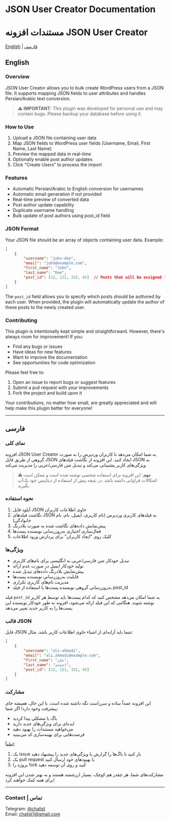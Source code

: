 # JSON User Creator Documentation
# مستندات افزونه JSON User Creator

[English](#english) | [فارسی](#persian)

<a name="english"></a>
## English

### Overview
JSON User Creator allows you to bulk create WordPress users from a JSON file. It supports mapping JSON fields to user attributes and handles Persian/Arabic text conversion.

> **⚠️ IMPORTANT**: This plugin was developed for personal use and may contain bugs. Please backup your database before using it.

### How to Use
1. Upload a JSON file containing user data
2. Map JSON fields to WordPress user fields (Username, Email, First Name, Last Name)
3. Preview the mapped data in real-time
4. Optionally enable post author updates
5. Click "Create Users" to process the import

### Features
- Automatic Persian/Arabic to English conversion for usernames
- Automatic email generation if not provided
- Real-time preview of converted data
- Post author update capability
- Duplicate username handling
- Bulk update of post authors using post_id field

### JSON Format
Your JSON file should be an array of objects containing user data. Example:

```json
[
    {
        "username": "john-doe",
        "email": "john@example.com",
        "first_name": "John",
        "last_name": "Doe",
        "post_id": [12, 121, 332, 45]  // Posts that will be assigned to this user
    }
]
```

The `post_id` field allows you to specify which posts should be authored by each user. When provided, the plugin will automatically update the author of these posts to the newly created user.

### Contributing
This plugin is intentionally kept simple and straightforward. However, there's always room for improvement! If you:
- Find any bugs or issues
- Have ideas for new features
- Want to improve the documentation
- See opportunities for code optimization

Please feel free to:
1. Open an issue to report bugs or suggest features
2. Submit a pull request with your improvements
3. Fork the project and build upon it

Your contributions, no matter how small, are greatly appreciated and will help make this plugin better for everyone!

---

<a name="persian"></a>
## فارسی

### نمای کلی
افزونه JSON User Creator به شما امکان می‌دهد تا کاربران وردپرس را به صورت گروهی از طریق فایل JSON ایجاد کنید. این افزونه از نگاشت فیلدهای JSON به ویژگی‌های کاربر پشتیبانی می‌کند و تبدیل متن فارسی/عربی را مدیریت می‌کند.

> **⚠️ مهم**: این افزونه برای استفاده شخصی نوشته شده است و ممکن است اشکالات فراوانی داشته باشد. در نتیجه پیش از استفاده از دیتابیس خود بک‌آپ بگیرید.

### نحوه استفاده
1. آپلود فایل JSON حاوی اطلاعات کاربران
2. نگاشت فیلدهای JSON به فیلدهای کاربری وردپرس (نام کاربری، ایمیل، نام، نام خانوادگی)
3. پیش‌نمایش داده‌های نگاشت شده به صورت بلادرنگ
4. فعال‌سازی اختیاری به‌روزرسانی نویسنده پست‌ها
5. کلیک روی "ایجاد کاربران" برای پردازش ورود اطلاعات

### ویژگی‌ها
- تبدیل خودکار متن فارسی/عربی به انگلیسی برای نام‌های کاربری
- تولید خودکار ایمیل در صورت عدم ارائه
- پیش‌نمایش بلادرنگ داده‌های تبدیل شده
- قابلیت به‌روزرسانی نویسنده پست‌ها
- مدیریت نام‌های کاربری تکراری
- به‌روزرسانی گروهی نویسنده پست‌ها با استفاده از فیلد post_id

فیلد `post_id` به شما امکان می‌دهد مشخص کنید که کدام پست‌ها باید توسط هر کاربر نوشته شوند. هنگامی که این فیلد ارائه می‌شود، افزونه به طور خودکار نویسنده این پست‌ها را به کاربر جدید تغییر می‌دهد.

### قالب JSON
فایل JSON شما باید آرایه‌ای از اشیاء حاوی اطلاعات کاربر باشد. مثال:

```json
[
    {
        "username": "ali-ahmadi",
        "email": "ali.ahmadi@example.com",
        "first_name": "علی",
        "last_name": "احمدی",
        "post_id": [12, 121, 332, 45]
    }
]
```

### مشارکت
این افزونه عمداً ساده و سرراست نگه داشته شده است. با این حال، همیشه جای پیشرفت وجود دارد! اگر شما:
- باگ یا مشکلی پیدا کردید
- ایده‌ای برای ویژگی‌های جدید دارید
- می‌خواهید مستندات را بهبود دهید
- فرصت‌هایی برای بهینه‌سازی کد می‌بینید

لطفاً:
1. یک issue باز کنید تا باگ‌ها را گزارش یا ویژگی‌های جدید را پیشنهاد دهید
2. یک pull request با بهبودهای خود ارسال کنید
3. پروژه را fork کنید و روی آن توسعه دهید

مشارکت‌های شما، هر چقدر هم کوچک، بسیار ارزشمند هستند و به بهتر شدن این افزونه برای همه کمک خواهند کرد!

---

### Contact | تماس
Telegram: [@chalist](https://t.me/chalist)  
Email: [chalist1@gmail.com](mailto:chalist1@gmail.com)
